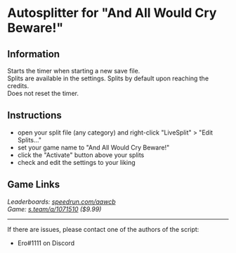 # Autosplitter for "And All Would Cry Beware!"
## Information
Starts the timer when starting a new save file.  
Splits are available in the settings. Splits by default upon reaching the credits.  
Does not reset the timer.

## Instructions
* open your split file (any category) and right-click "LiveSplit" > "Edit Splits..."
* set your game name to "And All Would Cry Beware!"
* click the "Activate" button above your splits
* check and edit the settings to your liking

## Game Links
*Leaderboards: [speedrun.com/aawcb](https://speedrun.com/aawcb)*  
*Game: [s.team/a/1071510](https://s.team/a/1071510) ($9.99)*

---
If there are issues, please contact one of the authors of the script:  
* Ero#1111 on Discord